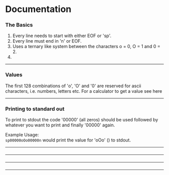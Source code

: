 # Documentation

### The Basics
1. Every line needs to start with either EOF or 'sp'.
2. Every line must end in 'n' or EOF.
3. Uses a ternary like system between the characters o = 0, O = 1 and 0 = 2.
4. 

---

### Values
The first 128 combinations of 'o', 'O' and '0' are reserved for ascii characters, i.e. numbers, letters etc. For a calculator to get a value see here <LINK>

---

### Printing to standard out
To print to stdout the code '00000' (all zeros) should be used followed by whatever you want to print and finally '00000' again.

Example Usage:   
```sp00000oOo00000n``` would print the value for 'oOo' (<value>) to stdout.

---

### 


---

### 


---

### 


---
